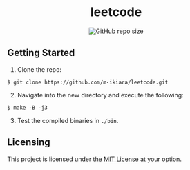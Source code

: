 <div align="center">
    <h1>leetcode</h1>
    <img alt="GitHub repo size" src="https://img.shields.io/github/repo-size/m-ikiara/leetcode?style=plastic&color=red" />
</div>

## Getting Started

1. Clone the repo:

```console
$ git clone https://github.com/m-ikiara/leetcode.git
```

2. Navigate into the new directory and execute the following:

```console
$ make -B -j3
```

3. Test the compiled binaries in `./bin`.

## Licensing

This project is licensed under the [MIT License](./LICENSE) at your option.
